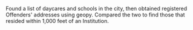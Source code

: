 Found a list of daycares and schools in the city, then obtained registered Offenders' addresses using geopy.
Compared the two to find those that resided within 1,000 feet of an Institution.

